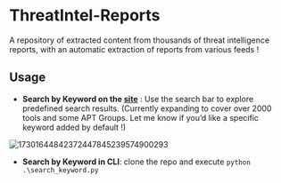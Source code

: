 # ThreatIntel-Reports

A repository of extracted content from thousands of threat intelligence reports, with an automatic extraction of reports from various feeds !

## Usage

  - **Search by Keyword on the [site](https://mthcht.github.io/ThreatIntel-Reports/)** : Use the search bar to explore predefined search results. (Currently expanding to cover over 2000 tools and some APT Groups. Let me know if you’d like a specific keyword added by default !)

 ![17301644842372447845239574900293](https://github.com/user-attachments/assets/9aedcd91-ec03-4df6-b167-eab53ad0e153)

  - **Search by Keyword in CLI**: clone the repo and execute `python .\search_keyword.py`
